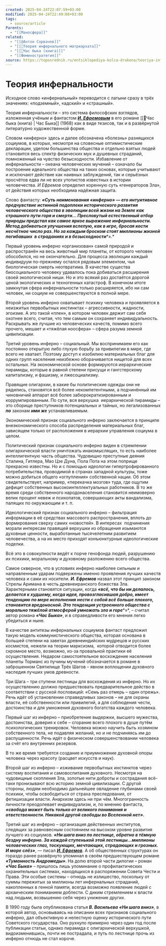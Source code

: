 ```yaml
---
created: 2025-04-24T22:07:59+03:00
modified: 2025-04-24T22:49:08+03:00
tags:
  - source/article
Parents:
  - "[[Маносфера]]"
related:
  - "[[@Антон Сорвачев]]"
  - "[[📜Теория инфернального матриархата]]"
  - "[[📘Час быка (книга)]]"
  - "[[Феминостратегия]]"
source: https://toposrednik.ru/entsiklopediya-kolca-drakona/teoriya-infernalnosti
---
```


# Теория инфернальности

Исходное слово «инфернальный» переводится с латыни сразу в трёх значениях: «подземный», «адский» и «страшный».

Теория инфернальности – это система философских взглядов, изложенная учёным и фантастом [***И. Ефремовым***](https://toposrednik.ru/novosti-fantastiki/pamyatnik-i-efremovu) в его романе [[📘Час быка (книга) | Час Быка]] (1968) как в виде тезисов, так и в развёрнутой литературно художественной форме.

Словом «инферно» здесь и далее обозначена «болезнь» разнящихся социумов, в которых, несмотря на словесные оптимистические декларации, уделом большинства общества и отдельно взятых людей становится весь спектр физических мук и душевных страданий, помноженный на чувство безысходности. Избавление от инфернальности – океана человеческих мучений – означало бы построение идеального общества на таких основах, которые учитывают и исключают действие как наивных заблуждений, так и серьёзных просчётов едва ли не всех утопистов известных в истории человечества. *И* *Ефремов* определил коренную суть «генераторов Зла», от действия которых необходима надёжная защита.

Слово фантасту: ***«Суть наименования «инферно» — его интуитивное предчувствие истинной подоплеки исторического развития человеческого общества в эволюции всей жизни на Земле как страшного пути горя и смерти… Пресловутый естественный отбор природы предстал как самое яркое выражение инфернальности. Метод добиваться улучшения вслепую, как в игре, бросая кости несчётное число раз. Но за каждым броском стоят миллионы жизней погибавших  в страданиях и в безысходности****».*

Первый уровень инферно «организован» самой природой и распространён на весь животный мир планеты, от которого человек обособился, но не окончательно. Для процесса эволюции каждый индивидуум по-прежнему остался рядовым элементом, чья биологическая смерть неотвратима. В качестве существа биосоциального человеку удавалось пока добиваться расширения своей экологической ниши. Но и это всякий раз достаётся дорогой ценой экологических и техногенных катастроф. В конечном итоге замкнутая сфера инфернальности только расширяется, ибо ни сам человек, ни социум не совершенствуются в полной мере.

Второй уровень инферно охватывает психику человека и проявляется в неизжитых первобытных инстинктах – агрессивности, жадности, эгоизме. А это такой «плен», в котором человек держит сам себя охотнее всего, считая, что тем самым он сохраняет индивидуальность. Раскрывать же лучшие из человеческих качеств, помимо всего прочего, мешает и «тяжёлая ноосфера» – сфера разума земной цивилизации.

Третий уровень инферно – социальный. Мы воспринимаем его как постоянно открытую либо глухую борьбу за привилегии в мире, где всего не хватает. Поэтому доступ к изобилию материальных благ для одних групп населения неизбежно оборачивается нищетой для всех остальных. На экономической основе формируются иерархические пирамиды, которые в равной степени присущи и гангстерскому капитализму, и фашизму, и лжесоциализму.

Правящие олигархии, в какие бы политические одежды они не рядились, становятся всё более некомпетентными, а подчинённый им чиновничий аппарат всё более забюрократизированным и коррумпированным. По сути, вся верхушка  иерархической пирамиды – это сборище преступников потенциальных и тайных, но легализованных ***по*** законам ***ими же*** устанавливаемым.

Экономический признак социального инферно заключается в принципе внеэкономического способа распределения материальных благ, зависящем только от расположения в иерархии управления социума в целом.

Политический признак социального инферно виден в стремлении олигархической власти уничтожать инакомыслящих, то есть наиболее интеллигентную часть общества. Чудовищно преступные деяния Сталина, Гитлера, Мао Цзе Дуна, Пола Пота на этом поприще прекрасно известны. Но и с помощью идеологии гипертрофированного потребительства, проводимой в странах западной культуры, тоже можно добиться общего «оглупления» собственной нации. Об этом свидетельствует, например, «перекачка мозгов» туда, где ощутим дефицит собственных высокоинтеллектуальных работников. В то же время среди собственного народонаселения становится неимоверно велик процент невеж и психопатов, совершающих акты вандализма, палящих по окружающим и т. п.

Идеологический признак социального инферно – фильтрация информации в её средствах массового распространения, вплоть до формирования сверху самих «новостей». В интересах  подчинения морали интересам правящей верхушки из обращения изымаются духовные ценности, выработанные тысячелетним развитием человечества, а на их место приходят конъюнктурные идеологические поделки.

Всё это в совокупности ведёт к порче генофонда людей, разрушению их психики, моральному и духовному разложению всего общества.

Самое скверное, что в условиях инферно наиболее сильным и направленным ударам подвержены именно проявления лучших качеств человека и сами их носители. ***И.* *Ефремов*** назвал этот принцип законом Стрелы Аримана в честь древнеиранского божества Зла. Характерными становятся ситуации, когда ***«всё, что бы ни делалось, делается к худшему, когда идея, провозгласившая добро, имеет тенденцию по мере исполнения нести с собой всё больше плохого, становится вредоносной. Это тенденция устроенного общества с морально тяжёлой атмосферой умножать зло и горе****»*, – считал автор романа ***«Час Быка»***, и в справедливости его мнения легко убедиться и ныне.

В качестве антитезы инфернальных социумов фантаст предложил такую модель коммунистического общества, которая основана в большей степени на заветах древнеиндийских мудрецов и русских космистов, нежели на теории марксизма,  которой отводится более скромное место, возможно, из-за провальной практики её осуществления. Недаром самостоятельное восхождение населения планеты Торманс из пучины мучений обозначается в романе в заброшенном Святилище Трёх Шагов – явном воплощении духовного наследия лучших умов древности.

Три Шага – три ступени лестницы для восхождения из инферно. Но их осуществлению должно предшествовать предварительное действо в соответствии с русской пословицей: «Семь раз отмерь – один отрежь». Речь идёт об установлении справедливых законов – не для охраны власти, её собственности или привилегий, а для соблюдения чести, достоинства и для умножения духовного богатства каждого человека.

Первый шаг из инферно – приобретение выдержки, высшего мужества, достоинства, доверия к себе – сгорание всего плохого в душе путём психологических тренировок. Человека можно научить быть хозяином собственного тела, не подавляя желаний, но и не подчиняясь им до распущенности. Речь идёт о физическом совершенствовании человека за счёт его внутренних резервов.

В то же время требуется создание и приумножение духовной опоры человека через красоту (расцвет искусств и наук).

Второй шаг из инферно – изживание первобытных инстинктов через систему воспитания и самовоспитания духовного. Несмотря на чудовищные скопления Зла, золотые нити доброты и сострадания всё-таки пронизывают всю историю земной цивилизации. С другой стороны, людям необходимо дальнейшее овладение глубинами своей психики, чтобы освободиться от страха преследования, от фетишизации власти. Анархизм здесь ни при чём. Многогранность личности преодолевает индивидуализм, и, по мнению фантаста, ***«свобода может быть только от великого понимания и ответственности. Никакой другой свободы во Вселенной нет»*.**

Третий шаг из инферно – организация действенных институтов, следящих за равновесным состоянием на высоком уровне развития лучшего из социумов. ***«Ни шага вниз по лестнице, обратно в тёмную бездну инферно. За каждой ступенькой этой лестницы…миллионы человеческих глаз, тоскующих, мечтающих, страдающих и грозных. И море слёз»***, — писал ***[И. Ефремов](https://toposrednik.ru/autorsoffuture/i-efremov-na-puti-k-sverxcheloveku)***. А об общественных структурах он гораздо ранее развёрнуто упоминал в своём предшествующем романе ***«Туманность Андромеды»***. На долю второй части дилогии – роман ***«Час Быка»*** *–* пришлось лишь упоминание о профилактических охранительных системах, находящихся в распоряжении Совета Чести и Права. Эти особые системы – отнюдь не излишество, поскольку от суммы пережитых за миллионы лет инфернальных страданий, накопленных в генной памяти, всегда возможно появление людей с архаическим пониманием доблести. С диким стремлением к власти над людьми, возвышению себя через унижение других.

В 1990 году была опубликована статья ***В. Васильева*** ***«Ни шага вниз»**,* в которой автор, основываясь на описании всех признаков социального инферно, дал объективную и нелестную оценку исторического пути Советского государства. Оно рухнуло примерно через один год после публикации статьи, однако пирамида с олигархической верхушкой, видоизменившись, почти не пострадала, и путь по лестнице прочь из инферно отнюдь не стал короче.

